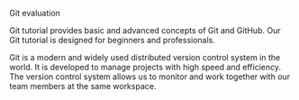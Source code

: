 Git evaluation


Git tutorial provides basic and advanced concepts of Git and GitHub. Our Git tutorial is designed for beginners and professionals.

Git is a modern and widely used distributed version control system in the world. It is developed to manage projects with high speed and efficiency. The version control system allows us to monitor and work together with our team members at the same workspace.
